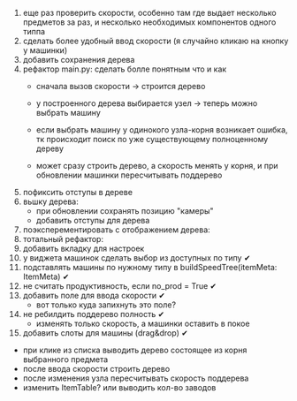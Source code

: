 1. еще раз проверить скорости, особенно там где выдает несколько предметов за раз, и несколько необходимых компонентов одного типпа
1. сделать более удобный ввод скорости (я случайно кликаю на кнопку у машинки)
1. добавить сохранения дерева
1. рефактор main.py: сделать болле понятным что и как
    - сначала вызов скорости -> строится дерево
    - у построенного дерева выбирается узел -> теперь можно выбрать машину
    - если выбрать машину у одинокого узла-корня возникает ошибка, тк происходит поиск по уже существующему полноценному дереву

    - может сразу строить дерево, а скорость менять у корня, и при обновлении машинки пересчитывать поддерево
1. пофиксить отступы в дереве
1. вьшку дерева:
    - при обновлении сохранять позицию "камеры"
    - добавить отступы для дерева
1. поэксперементировать с отображением дерева:
1. тотальный рефактор:
1. добавить вкладку для настроек
1. у виджета машинок сделать выбор из доступных по типу ✔
1. подставлять машины по нужному типу в buildSpeedTree(itemMeta: ItemMeta) ✔
1. не считать продуктивность, если no_prod = True ✔
1. добавить поле для ввода скорости ✔
    - вот только куда запихнуть это поле?
1. не ребилдить поддерево полность ✔
    - изменять только скорость, а машинки оставить в покое
1. добавить слоты для машины (drag&drop) ✔

- при клике из списка выводить дерево состоящее из корня выбранного предмета
- после ввода скорости строить дерево
- после изменения узла пересчитывать скорость поддерева
- изменить ItemTable? или выводить кол-во заводов
